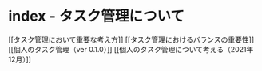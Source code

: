 # index - タスク管理について

[[タスク管理において重要な考え方]]
[[タスク管理におけるバランスの重要性]]
[[個人のタスク管理（ver 0.1.0）]]
[[個人のタスク管理について考える（2021年12月）]]